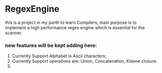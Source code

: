 # RegexEngine
  this is a project in my parth to learn Compilers, main purpose is to implement a high performance regex engine which is essential for the scanner. 
  
  
###  new features will be kept adding here:
  1. Currently Support Alphabet is Ascii characters;
  2. Currently Support operations are: Union, Concatenation, Kleene closure.
  3. 
